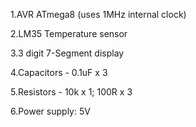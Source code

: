 
1.AVR ATmega8 (uses 1MHz internal clock)

2.LM35 Temperature sensor

3.3 digit 7-Segment display

4.Capacitors - 0.1uF x 3

5.Resistors - 10k x 1; 100R x 3

6.Power supply: 5V
